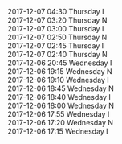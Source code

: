 2017-12-07 04:30 Thursday  I  
2017-12-07 03:20 Thursday  N  
2017-12-07 03:00 Thursday  I  
2017-12-07 02:50 Thursday  N  
2017-12-07 02:45 Thursday  I  
2017-12-07 02:40 Thursday  N  
2017-12-06 20:45 Wednesday  I  
2017-12-06 19:15 Wednesday  N  
2017-12-06 19:10 Wednesday  I  
2017-12-06 18:45 Wednesday  N  
2017-12-06 18:40 Wednesday  I  
2017-12-06 18:00 Wednesday  N  
2017-12-06 17:55 Wednesday  I  
2017-12-06 17:20 Wednesday  N  
2017-12-06 17:15 Wednesday  I  
